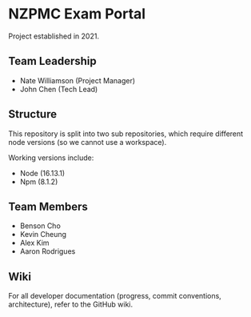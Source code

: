# NZPMC Exam Portal
Project established in 2021.

## Team Leadership

- Nate Williamson (Project Manager)
- John Chen (Tech Lead)

## Structure
This repository is split into two sub repositories, which require different node versions (so we cannot use a workspace).

Working versions include:
- Node (16.13.1)
- Npm (8.1.2)

## Team Members
- Benson Cho
- Kevin Cheung
- Alex Kim
- Aaron Rodrigues

## Wiki
For all developer documentation (progress, commit conventions, architecture), refer to the GitHub wiki.
